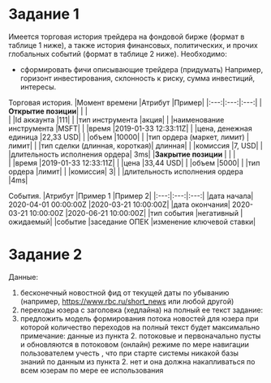 # Задание 1
Имеется торговая история трейдера на фондовой бирже (формат в таблице 1 ниже),
а также история финансовых, политических, и прочих глобальных событий (формат в таблице 2 ниже).
Необходимо:
* сформировать фичи описывающие трейдера (придумать)
Например, горизонт инвестирования, склонность к риску, сумма инвестиций, интересы. 

Торговая история.
|Момент времени	|Атрибут	|Пример|
|:---:|:---:|:---:|
|**Открытие позиции**| | |		
|	|Id аккаунта	|111|
|	|тип инструмента	|акция|
|	|наименование инструмента	|MSFT|
|	|время	|2019-01-33 12:33:11Z|
|	|цена, денежная единица	|22,33 USD|
|	|объем	|10000|
|	|тип ордера (маркет, лимит)	|лимит|
|	|тип сделки (длинная, короткая)|	длинная|
|	|комиссия	|7, USD|
|	|длительность исполнения ордера|	3ms|
|**Закрытие позиции**	| | |	
|	|время	|2019-01-33 12:33:11Z|
|	|цена	|33,44 USD|
|	|объем	|5000|
|	|тип ордера	|лимит|
|	|комиссия|	3|
|	|длительность исполнения ордера	|4ms|

События.
|Атрибут	|Пример 1	|Пример 2|
|:---:|:---:|:---:|
|дата начала|	2020-04-01 00:00:00Z	|2020-03-21 10:00:00Z|
|дата окончания|	2020-03-21 10:00:00Z	|2020-06-21 10:00:00Z|
|тип события	|негативный	|ожидаемый|
|событие	|заседание ОПЕК	|изменение ключевой ставки|

# Задание 2
Данные:
1. бесконечный новостной фид от текущей даты по убыванию (например, https://www.rbc.ru/short_news или любой другой)
2. переходы юзера с заголовка (хедлайна) на полный ее текст
задание:
1. предложить модель формирования потока новостей для юзера при которой количество переходов на полный текст будет максимально
примечание: данные из пункта 2. потоковые и первоначально пусты и обновляются в потоковом (онлайн) режиме по мере навигации пользователем
учесть , что при старте системы никакой базы знаний по данным из пункта 2. нет и она должна накапливаться по всем юзерам по мере ее использования